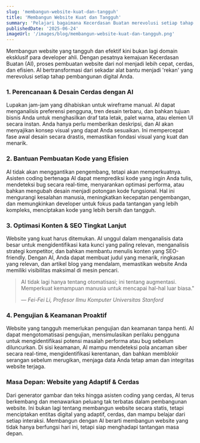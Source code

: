 ```yaml
---
slug: 'membangun-website-kuat-dan-tangguh'
title: 'Membangun Website Kuat dan Tangguh'
summary: 'Pelajari bagaimana Kecerdasan Buatan merevolusi setiap tahap pembangunan website, dari perencanaan hingga peluncuran, menjadikannya lebih kuat, tangguh, dan efisien.'
publishedDate: '2025-06-24'
imageUrl: '/images/blog/membangun-website-kuat-dan-tangguh.png'
---
```


Membangun website yang tangguh dan efektif kini bukan lagi domain eksklusif para developer ahli. Dengan pesatnya kemajuan Kecerdasan Buatan (AI), proses pembuatan website dari nol menjadi lebih cepat, cerdas, dan efisien. AI bertransformasi dari sekadar alat bantu menjadi 'rekan' yang merevolusi setiap tahap pembangunan digital Anda.

### 1. Perencanaan & Desain Cerdas dengan AI

Lupakan jam-jam yang dihabiskan untuk wireframe manual. AI dapat menganalisis preferensi pengguna, tren desain terbaru, dan bahkan tujuan bisnis Anda untuk menghasilkan draf tata letak, palet warna, atau elemen UI secara instan. Anda hanya perlu memberikan deskripsi, dan AI akan menyajikan konsep visual yang dapat Anda sesuaikan. Ini mempercepat fase awal desain secara drastis, memastikan fondasi visual yang kuat dan menarik.

### 2. Bantuan Pembuatan Kode yang Efisien

AI tidak akan menggantikan pengembang, tetapi akan memperkuatnya. Asisten coding bertenaga AI dapat memprediksi kode yang ingin Anda tulis, mendeteksi bug secara real-time, menyarankan optimasi performa, atau bahkan mengubah desain menjadi potongan kode fungsional. Hal ini mengurangi kesalahan manusia, meningkatkan kecepatan pengembangan, dan memungkinkan developer untuk fokus pada tantangan yang lebih kompleks, menciptakan kode yang lebih bersih dan tangguh.

### 3. Optimasi Konten & SEO Tingkat Lanjut

Website yang kuat harus ditemukan. AI unggul dalam menganalisis data besar untuk mengidentifikasi kata kunci yang paling relevan, menganalisis strategi kompetitor, dan bahkan membantu menulis konten yang SEO-friendly. Dengan AI, Anda dapat membuat judul yang menarik, ringkasan yang relevan, dan artikel blog yang mendalam, memastikan website Anda memiliki visibilitas maksimal di mesin pencari.

> AI tidak lagi hanya tentang otomatisasi; ini tentang augmentasi. Memperkuat kemampuan manusia untuk mencapai hal-hal luar biasa."
>
> — *Fei-Fei Li, Profesor Ilmu Komputer Universitas Stanford*

### 4. Pengujian & Keamanan Proaktif

Website yang tangguh memerlukan pengujian dan keamanan tanpa henti. AI dapat mengotomatisasi pengujian, mensimulasikan perilaku pengguna untuk mengidentifikasi potensi masalah performa atau bug sebelum diluncurkan. Di sisi keamanan, AI mampu mendeteksi pola ancaman siber secara real-time, mengidentifikasi kerentanan, dan bahkan memblokir serangan sebelum merugikan, menjaga data Anda tetap aman dan integritas website terjaga.

### Masa Depan: Website yang Adaptif & Cerdas

Dari generator gambar dan teks hingga asisten coding yang cerdas, AI terus berkembang dan menawarkan peluang tak terbatas dalam pembangunan website. Ini bukan lagi tentang membangun website secara statis, tetapi menciptakan entitas digital yang adaptif, cerdas, dan mampu belajar dari setiap interaksi. Membangun dengan AI berarti membangun website yang tidak hanya berfungsi hari ini, tetapi siap menghadapi tantangan masa depan.
